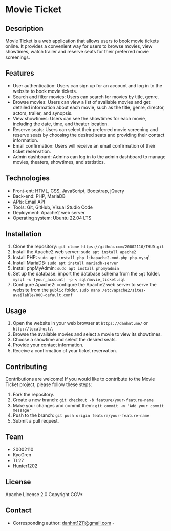 # Movie Ticket

## Description
Movie Ticket is a web application that allows users to book movie tickets online. It provides a convenient way for users to browse movies, view showtimes, watch trailer and reserve seats for their preferred movie screenings.

## Features
- User authentication: Users can sign up for an account and log in to the website to book movie tickets.
- Search and filter movies: Users can search for movies by title, genre.
- Browse movies: Users can view a list of available movies and get detailed information about each movie, such as the title, genre, director, actors, trailer, and synopsis.
- View showtimes: Users can see the showtimes for each movie, including the date, time, and theater location.
- Reserve seats: Users can select their preferred movie screening and reserve seats by choosing the desired seats and providing their contact information.
- Email confirmation: Users will receive an email confirmation of their ticket reservation.
- Admin dashboard: Admins can log in to the admin dashboard to manage movies, theaters, showtimes, and statistics.

## Technologies
- Front-ent: HTML, CSS, JavaScript, Bootstrap, jQuery
- Back-end: PHP, MariaDB
- APIs: Email API
- Tools: Git, GitHub, Visual Studio Code
- Deployment: Apache2 web server
- Operating system: Ubuntu 22.04 LTS

## Installation
1. Clone the repository: ```git clone https://github.com/20002110/THUD.git ```
2. Install the Apache2 web server: ```sudo apt install apache2```
3. Install PHP: ```sudo apt install php libapache2-mod-php php-mysql```
4. Install MariaDB: ```sudo apt install mariadb-server```
5. Install phpMyAdmin: ```sudo apt install phpmyadmin```
6. Set up the database: import the database schema from the `sql` folder. ```mysql -u [your_account] -p < sql/movie_ticket.sql```
7. Configure Apache2: configure the Apache2 web server to serve the website from the `public` folder. ```sudo nano /etc/apache2/sites-available/000-default.conf```


## Usage
1. Open the website in your web browser at `https://danhnt.me/` or `http://localhost/`.
2. Browse the available movies and select a movie to view its showtimes.
3. Choose a showtime and select the desired seats.
4. Provide your contact information.
5. Receive a confirmation of your ticket reservation.

## Contributing
Contributions are welcome! If you would like to contribute to the Movie Ticket project, please follow these steps:
1. Fork the repository.
2. Create a new branch: ```git checkout -b feature/your-feature-name```
3. Make your changes and commit them: ```git commit -m 'Add your commit message'```
4. Push to the branch: ```git push origin feature/your-feature-name```
5. Submit a pull request.


## Team
- 20002110
- KyoGren
- TL27
- Hunter1202

## License
Apache License 2.0 
Copyright CGV*

## Contact
- Corresponding author: danhnt1211@gmail.com -

